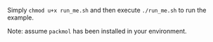 Simply `chmod u+x run_me.sh` and then execute `./run_me.sh` to run the example.

Note: assume `packmol` has been installed in your environment.